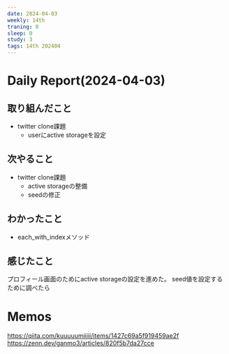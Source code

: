 ```yaml
---
date: 2024-04-03
weekly: 14th
traning: 0
sleep: 0
study: 3
tags: 14th 202404
---
```

# Daily Report(2024-04-03)
## 取り組んだこと
- twitter clone課題
	- userにactive storageを設定
## 次やること
- twitter clone課題
	- active storageの整備
	- seedの修正
## わかったこと
- each_with_indexメソッド
## 感じたこと
プロフィール画面のためにactive storageの設定を進めた。
seed値を設定するために調べたら
# Memos
https://qiita.com/kuuuuumiiiii/items/1427c69a5f919459ae2f
https://zenn.dev/ganmo3/articles/820f5b7da27cce